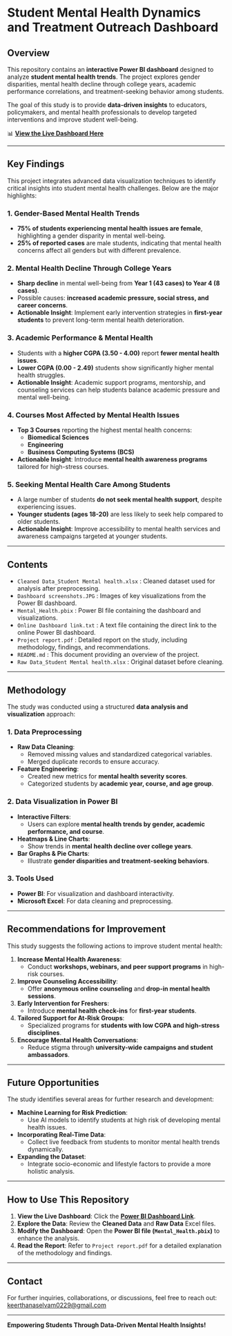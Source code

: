 # **Student Mental Health Dynamics and Treatment Outreach Dashboard**

## **Overview**
This repository contains an **interactive Power BI dashboard** designed to analyze **student mental health trends**. The project explores gender disparities, mental health decline through college years, academic performance correlations, and treatment-seeking behavior among students.

The goal of this study is to provide **data-driven insights** to educators, policymakers, and mental health professionals to develop targeted interventions and improve student well-being.

📊 **[View the Live Dashboard Here](https://app.powerbi.com/links/RzI6lg_AcD?ctid=bdb74b30-9568-4856-bdbf-06759778fcbc&pbi_source=linkShare)**

---

## **Key Findings**
This project integrates advanced data visualization techniques to identify critical insights into student mental health challenges. Below are the major highlights:

### **1. Gender-Based Mental Health Trends**
   - **75% of students experiencing mental health issues are female**, highlighting a gender disparity in mental well-being.
   - **25% of reported cases** are male students, indicating that mental health concerns affect all genders but with different prevalence.

### **2. Mental Health Decline Through College Years**
   - **Sharp decline** in mental well-being from **Year 1 (43 cases) to Year 4 (8 cases)**.
   - Possible causes: **increased academic pressure, social stress, and career concerns**.
   - **Actionable Insight**: Implement early intervention strategies in **first-year students** to prevent long-term mental health deterioration.

### **3. Academic Performance & Mental Health**
   - Students with a **higher CGPA (3.50 - 4.00)** report **fewer mental health issues**.
   - **Lower CGPA (0.00 - 2.49)** students show significantly higher mental health struggles.
   - **Actionable Insight**: Academic support programs, mentorship, and counseling services can help students balance academic pressure and mental well-being.

### **4. Courses Most Affected by Mental Health Issues**
   - **Top 3 Courses** reporting the highest mental health concerns:
     - **Biomedical Sciences**
     - **Engineering**
     - **Business Computing Systems (BCS)**
   - **Actionable Insight**: Introduce **mental health awareness programs** tailored for high-stress courses.

### **5. Seeking Mental Health Care Among Students**
   - A large number of students **do not seek mental health support**, despite experiencing issues.
   - **Younger students (ages 18-20)** are less likely to seek help compared to older students.
   - **Actionable Insight**: Improve accessibility to mental health services and awareness campaigns targeted at younger students.

---

## **Contents**
- `Cleaned Data_Student Mental health.xlsx` : Cleaned dataset used for analysis after preprocessing.
- `Dashboard screenshots.JPG` : Images of key visualizations from the Power BI dashboard.
- `Mental_Health.pbix` : Power BI file containing the dashboard and visualizations.
- `Online Dashboard link.txt` : A text file containing the direct link to the online Power BI dashboard.
- `Project report.pdf` : Detailed report on the study, including methodology, findings, and recommendations.
- `README.md` : This document providing an overview of the project.
- `Raw Data_Student Mental health.xlsx` :	Original dataset before cleaning.

---

## **Methodology**
The study was conducted using a structured **data analysis and visualization** approach:

### **1. Data Preprocessing**
   - **Raw Data Cleaning**:
     - Removed missing values and standardized categorical variables.
     - Merged duplicate records to ensure accuracy.
   - **Feature Engineering**:
     - Created new metrics for **mental health severity scores**.
     - Categorized students by **academic year, course, and age group**.

### **2. Data Visualization in Power BI**
   - **Interactive Filters**:
     - Users can explore **mental health trends by gender, academic performance, and course**.
   - **Heatmaps & Line Charts**:
     - Show trends in **mental health decline over college years**.
   - **Bar Graphs & Pie Charts**:
     - Illustrate **gender disparities and treatment-seeking behaviors**.

### **3. Tools Used**
   - **Power BI**: For visualization and dashboard interactivity.
   - **Microsoft Excel**: For data cleaning and preprocessing.

---

## **Recommendations for Improvement**
This study suggests the following actions to improve student mental health:
1. **Increase Mental Health Awareness**:
   - Conduct **workshops, webinars, and peer support programs** in high-risk courses.
2. **Improve Counseling Accessibility**:
   - Offer **anonymous online counseling** and **drop-in mental health sessions**.
3. **Early Intervention for Freshers**:
   - Introduce **mental health check-ins** for **first-year students**.
4. **Tailored Support for At-Risk Groups**:
   - Specialized programs for **students with low CGPA and high-stress disciplines**.
5. **Encourage Mental Health Conversations**:
   - Reduce stigma through **university-wide campaigns and student ambassadors**.

---

## **Future Opportunities**
The study identifies several areas for further research and development:
- **Machine Learning for Risk Prediction**:
  - Use AI models to identify students at high risk of developing mental health issues.
- **Incorporating Real-Time Data**:
  - Collect live feedback from students to monitor mental health trends dynamically.
- **Expanding the Dataset**:
  - Integrate socio-economic and lifestyle factors to provide a more holistic analysis.

---

## **How to Use This Repository**
1. **View the Live Dashboard**: Click the **[Power BI Dashboard Link](https://app.powerbi.com/links/RzI6lg_AcD?ctid=bdb74b30-9568-4856-bdbf-06759778fcbc&pbi_source=linkShare)**.
2. **Explore the Data**: Review the **Cleaned Data** and **Raw Data** Excel files.
3. **Modify the Dashboard**: Open the **Power BI file (`Mental_Health.pbix`)** to enhance the analysis.
4. **Read the Report**: Refer to `Project report.pdf` for a detailed explanation of the methodology and findings.

---

## Contact
For further inquiries, collaborations, or discussions, feel free to reach out:
[keerthanaselvam0229@gmail.com](mailto:keerthanaselvam0229@gmail.com)

---

**Empowering Students Through Data-Driven Mental Health Insights!**
